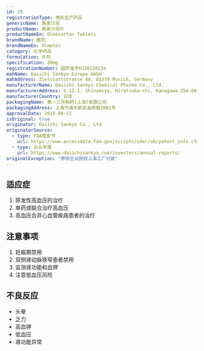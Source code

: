 ```yaml
---
id: 29
registrationType: 境外生产药品
genericName: 奥美沙坦
productName: 奥美沙坦片
productNameEn: Olmesartan Tablets
brandName: 傲坦
brandNameEn: Olmetec
category: 化学药品
formulation: 片剂
specification: 20mg
registrationNumber: 国药准字HJ20150234
mahName: Daiichi Sankyo Europe GmbH
mahAddress: Zielstattstrasse 48, 81379 Munich, Germany
manufacturerName: Daiichi Sankyo Chemical Pharma Co., Ltd.
manufacturerAddress: 1-12-1, Shinomiya, Hiratsuka-shi, Kanagawa 254-0014, Japan
manufacturerCountry: 日本
packagingName: 第一三共制药(上海)有限公司
packagingAddress: 上海市浦东新区金桥路1001号
approvalDate: 2015-08-12
isOriginal: true
originator: Daiichi Sankyo Co., Ltd.
originatorSource:
  - type: FDA橙皮书
    url: https://www.accessdata.fda.gov/scripts/cder/ob/patent_info.cfm?Product_No=001&Appl_No=021286
  - type: 企业年报
    url: https://www.daiichisankyo.com/investors/annual-reports/
originalException: "原研企业授权上海工厂分装"
---
```


## 适应症

1. 原发性高血压的治疗
2. 单药或联合治疗高血压
3. 高血压合并心血管疾病患者的治疗

## 注意事项

1. 妊娠期禁用
2. 双侧肾动脉狭窄患者禁用
3. 监测肾功能和血钾
4. 注意低血压风险

## 不良反应

- 头晕
- 乏力
- 高血钾
- 低血压
- 肾功能异常 